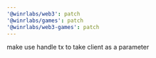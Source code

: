 ```yaml
---
'@winrlabs/web3': patch
'@winrlabs/games': patch
'@winrlabs/web3-games': patch
---
```


make use handle tx to take client as a parameter

